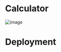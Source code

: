 # Calculator

![image](https://user-images.githubusercontent.com/68100794/196387321-29228909-a00c-4e56-916f-7b07e1e2083d.png)

# Deployment

